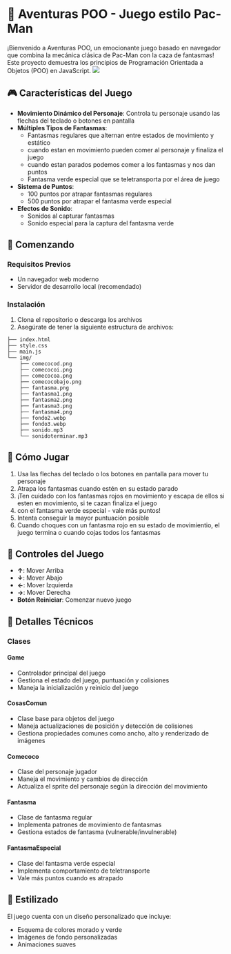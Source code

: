 # 👾 Aventuras POO - Juego estilo Pac-Man

¡Bienvenido a Aventuras POO, un emocionante juego basado en navegador que combina la mecánica clásica de Pac-Man con la caza de fantasmas! Este proyecto demuestra los principios de Programación Orientada a Objetos (POO) en JavaScript.
![](/media/img/presentacion.png)
## 🎮 Características del Juego

- **Movimiento Dinámico del Personaje**: Controla tu personaje usando las flechas del teclado o botones en pantalla
- **Múltiples Tipos de Fantasmas**: 
  - Fantasmas regulares que alternan entre estados de movimiento y estático
  - cuando estan en movimiento pueden comer al personaje y finaliza el juego
  - cuando estan parados podemos comer a los fantasmas y nos dan puntos
  - Fantasma verde especial que se teletransporta por el área de juego 
- **Sistema de Puntos**: 
  - 100 puntos por atrapar fantasmas regulares
  - 500 puntos por atrapar el fantasma verde especial
- **Efectos de Sonido**: 
  - Sonidos al capturar fantasmas
  - Sonido especial para la captura del fantasma verde

## 🚀 Comenzando

### Requisitos Previos
- Un navegador web moderno
- Servidor de desarrollo local (recomendado)

### Instalación

1. Clona el repositorio o descarga los archivos
2. Asegúrate de tener la siguiente estructura de archivos:
```
├── index.html
├── style.css
├── main.js
└── img/
    ├── comecocod.png
    ├── comecocoi.png
    ├── comecocoa.png
    ├── comecocobajo.png
    ├── fantasma.png
    ├── fantasma1.png
    ├── fantasma2.png
    ├── fantasma3.png
    ├── fantasma4.png
    ├── fondo2.webp
    ├── fondo3.webp
    ├── sonido.mp3
    └── sonidoterminar.mp3
```

## 🎯 Cómo Jugar

1. Usa las flechas del teclado o los botones en pantalla para mover tu personaje
2. Atrapa los fantasmas cuando estén en su estado parado 
3. ¡Ten cuidado con los fantasmas rojos en movimiento y escapa de ellos si esten en movimiento, si te cazan finaliza el juego
4. con el fantasma verde especial - vale más puntos!
5. Intenta conseguir la mayor puntuación posible
6. Cuando choques con un fantasma rojo en su estado de movimientio, el juego termina o cuando cojas todos los fantasmas

## 🎨 Controles del Juego

- **↑**: Mover Arriba
- **↓**: Mover Abajo
- **←**: Mover Izquierda
- **→**: Mover Derecha
- **Botón Reiniciar**: Comenzar nuevo juego

## 🔧 Detalles Técnicos

### Clases

#### Game
- Controlador principal del juego
- Gestiona el estado del juego, puntuación y colisiones
- Maneja la inicialización y reinicio del juego

#### CosasComun
- Clase base para objetos del juego
- Maneja actualizaciones de posición y detección de colisiones
- Gestiona propiedades comunes como ancho, alto y renderizado de imágenes

#### Comecoco
- Clase del personaje jugador
- Maneja el movimiento y cambios de dirección
- Actualiza el sprite del personaje según la dirección del movimiento

#### Fantasma
- Clase de fantasma regular
- Implementa patrones de movimiento de fantasmas
- Gestiona estados de fantasma (vulnerable/invulnerable)

#### FantasmaEspecial
- Clase del fantasma verde especial
- Implementa comportamiento de teletransporte
- Vale más puntos cuando es atrapado

## 🎨 Estilizado

El juego cuenta con un diseño personalizado que incluye:
- Esquema de colores morado y verde
- Imágenes de fondo personalizadas
- Animaciones suaves